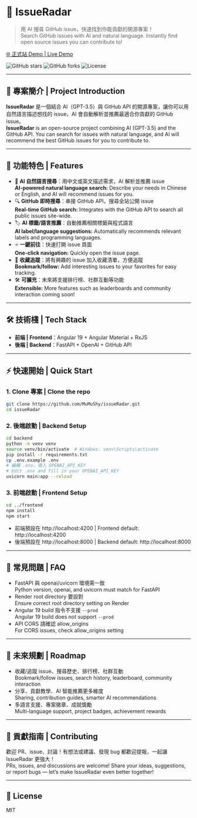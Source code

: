 # 🚀 IssueRadar

> 用 AI 搜尋 GitHub issue，快速找到你能貢獻的開源專案！  
> Search GitHub issues with AI and natural language. Instantly find open source issues you can contribute to!

[🌐 正式站 Demo | Live Demo](https://issueradar.ai)

![GitHub stars](https://img.shields.io/github/stars/MuMuShy/issueRadar?style=social)
![GitHub forks](https://img.shields.io/github/forks/MuMuShy/issueRadar?style=social)
![License](https://img.shields.io/github/license/MuMuShy/issueRadar)

---

## 🧩 專案簡介 | Project Introduction

**IssueRadar** 是一個結合 AI（GPT-3.5）與 GitHub API 的開源專案，讓你可以用自然語言描述想找的 issue，AI 會自動解析並推薦最適合你貢獻的 GitHub issue。  
**IssueRadar** is an open-source project combining AI (GPT-3.5) and the GitHub API. You can search for issues with natural language, and AI will recommend the best GitHub issues for you to contribute to.

---

## 🚀 功能特色 | Features

- 🧠 **AI 自然語言搜尋**：用中文或英文描述需求，AI 解析並推薦 issue  
  **AI-powered natural language search:** Describe your needs in Chinese or English, and AI will recommend issues for you.
- 🔍 **GitHub 即時搜尋**：串接 GitHub API，搜尋全站公開 issue  
  **Real-time GitHub search:** Integrates with the GitHub API to search all public issues site-wide.
- 🏷️ **AI 標籤/語言推薦**：自動推薦相關標籤與程式語言  
  **AI label/language suggestions:** Automatically recommends relevant labels and programming languages.
- ⭐ **一鍵前往**：快速打開 issue 頁面  
  **One-click navigation:** Quickly open the issue page.
- 📌 **收藏追蹤**：將有興趣的 issue 加入收藏清單，方便追蹤  
  **Bookmark/follow:** Add interesting issues to your favorites for easy tracking.
- 🛠️ **可擴充**：未來將支援排行榜、社群互動等功能  
  **Extensible:** More features such as leaderboards and community interaction coming soon!

---

## 🛠️ 技術棧 | Tech Stack

- **前端 | Frontend**：Angular 19 + Angular Material + RxJS
- **後端 | Backend**：FastAPI + OpenAI + GitHub API

---

## ⚡ 快速開始 | Quick Start

### 1. Clone 專案 | Clone the repo

```bash
git clone https://github.com/MuMuShy/issueRadar.git
cd issueRadar
```

### 2. 後端啟動 | Backend Setup

```bash
cd backend
python -m venv venv
source venv/bin/activate  # Windows: venv\Scripts\activate
pip install -r requirements.txt
cp .env.example .env
# 編輯 .env，填入 OPENAI_API_KEY
# Edit .env and fill in your OPENAI_API_KEY
uvicorn main:app --reload
```

### 3. 前端啟動 | Frontend Setup

```bash
cd ../frontend
npm install
npm start
```
- 前端預設在 http://localhost:4200 | Frontend default: http://localhost:4200
- 後端預設在 http://localhost:8000 | Backend default: http://localhost:8000

---

## 🧩 常見問題 | FAQ

- FastAPI 與 openai/uvicorn 環境需一致  
  Python version, openai, and uvicorn must match for FastAPI
- Render root directory 要設對  
  Ensure correct root directory setting on Render
- Angular 19 build 指令不支援 `--prod`  
  Angular 19 build does not support `--prod`
- API CORS 請確認 allow_origins  
  For CORS issues, check allow_origins setting

---

## 🔮 未來規劃 | Roadmap

- 收藏/追蹤 issue、搜尋歷史、排行榜、社群互動  
  Bookmark/follow issues, search history, leaderboard, community interaction
- 分享、貢獻教學、AI 智能推薦更多維度  
  Sharing, contribution guides, smarter AI recommendations
- 多語言支援、專案徽章、成就獎勵  
  Multi-language support, project badges, achievement rewards

---

## 🤝 貢獻指南 | Contributing

歡迎 PR、issue、討論！有想法或建議、發現 bug 都歡迎提報，一起讓 IssueRadar 更強大！  
PRs, issues, and discussions are welcome! Share your ideas, suggestions, or report bugs — let’s make IssueRadar even better together!

---

## 📄 License

MIT
